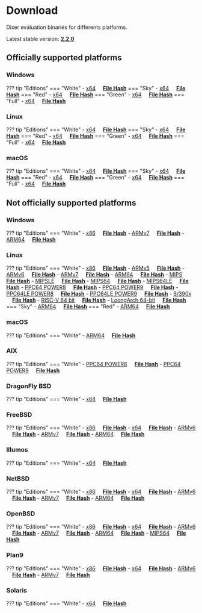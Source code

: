 # Download

Dixer evaluation binaries for differents platforms.

Latest stable version: [**2.2.0**](Changelog.md#220-_-unreleased)

## Officially supported platforms

### Windows

??? tip "Editions"
    === "White"
        - [x64](../dl/2.2.0/white/windows/dixer_amd64.exe) &nbsp;&nbsp;&nbsp; **<a href="../dl/?info=2.2.0/white/windows/dixer_amd64.exe" target="_blank">File Hash</a>**
    === "Sky"
        - [x64](../dl/2.2.0/sky/windows/dixer_amd64.exe) &nbsp;&nbsp;&nbsp; **<a href="../dl/?info=2.2.0/sky/windows/dixer_amd64.exe" target="_blank">File Hash</a>**
    === "Red"
        - [x64](../dl/2.2.0/red/windows/dixer_amd64.exe) &nbsp;&nbsp;&nbsp; **<a href="../dl/?info=2.2.0/red/windows/dixer_amd64.exe" target="_blank">File Hash</a>**
    === "Green"
        - [x64](../dl/2.2.0/green/windows/dixer_amd64.exe) &nbsp;&nbsp;&nbsp; **<a href="../dl/?info=2.2.0/green/windows/dixer_amd64.exe" target="_blank">File Hash</a>**
    === "Full"
        - [x64](../dl/2.2.0/full/windows/dixer_amd64.exe) &nbsp;&nbsp;&nbsp; **<a href="../dl/?info=2.2.0/full/windows/dixer_amd64.exe" target="_blank">File Hash</a>**

### Linux

??? tip "Editions"
    === "White"
        - [x64](../dl/2.2.0/white/linux/dixer_amd64) &nbsp;&nbsp;&nbsp; **<a href="../dl/?info=2.2.0/white/linux/dixer_amd64" target="_blank">File Hash</a>**
    === "Sky"
        - [x64](../dl/2.2.0/sky/linux/dixer_amd64) &nbsp;&nbsp;&nbsp; **<a href="../dl/?info=2.2.0/sky/linux/dixer_amd64" target="_blank">File Hash</a>**
    === "Red"
        - [x64](../dl/2.2.0/red/linux/dixer_amd64) &nbsp;&nbsp;&nbsp; **<a href="../dl/?info=2.2.0/red/linux/dixer_amd64" target="_blank">File Hash</a>**
    === "Green"
        - [x64](../dl/2.2.0/green/linux/dixer_amd64) &nbsp;&nbsp;&nbsp; **<a href="../dl/?info=2.2.0/green/linux/dixer_amd64" target="_blank">File Hash</a>**
    === "Full"
        - [x64](../dl/2.2.0/full/linux/dixer_amd64) &nbsp;&nbsp;&nbsp; **<a href="../dl/?info=2.2.0/full/linux/dixer_amd64" target="_blank">File Hash</a>**

### macOS

??? tip "Editions"
    === "White"
        - [x64](../dl/2.2.0/white/darwin/dixer_amd64) &nbsp;&nbsp;&nbsp; **<a href="../dl/?info=2.2.0/white/darwin/dixer_amd64" target="_blank">File Hash</a>**
    === "Sky"
        - [x64](../dl/2.2.0/sky/darwin/dixer_amd64) &nbsp;&nbsp;&nbsp; **<a href="../dl/?info=2.2.0/sky/darwin/dixer_amd64" target="_blank">File Hash</a>**
    === "Red"
        - [x64](../dl/2.2.0/red/darwin/dixer_amd64) &nbsp;&nbsp;&nbsp; **<a href="../dl/?info=2.2.0/red/darwin/dixer_amd64" target="_blank">File Hash</a>**
    === "Green"
        - [x64](../dl/2.2.0/green/darwin/dixer_amd64) &nbsp;&nbsp;&nbsp; **<a href="../dl/?info=2.2.0/green/darwin/dixer_amd64" target="_blank">File Hash</a>**
    === "Full"
        - [x64](../dl/2.2.0/full/darwin/dixer_amd64) &nbsp;&nbsp;&nbsp; **<a href="../dl/?info=2.2.0/full/darwin/dixer_amd64" target="_blank">File Hash</a>**

## Not officially supported platforms

### Windows

??? tip "Editions"
    === "White"
        - [x86](../dl/2.2.0/white/windows/dixer_386.exe) &nbsp;&nbsp;&nbsp; **<a href="../dl/?info=2.2.0/white/windows/dixer_386.exe" target="_blank">File Hash</a>**
        - [ARMv7](../dl/2.2.0/white/windows/dixer_armV7.exe) &nbsp;&nbsp;&nbsp; **<a href="../dl/?info=2.2.0/white/windows/dixer_armV7.exe" target="_blank">File Hash</a>**
        - [ARM64](../dl/2.2.0/white/windows/dixer_arm64.exe) &nbsp;&nbsp;&nbsp; **<a href="../dl/?info=2.2.0/white/windows/dixer_arm64.exe" target="_blank">File Hash</a>**

### Linux

??? tip "Editions"
    === "White"
        - [x86](../dl/2.2.0/white/linux/dixer_386) &nbsp;&nbsp;&nbsp; **<a href="../dl/?info=2.2.0/white/linux/dixer_386" target="_blank">File Hash</a>**
        - [ARMv5](../dl/2.2.0/white/linux/dixer_armV5) &nbsp;&nbsp;&nbsp; **<a href="../dl/?info=2.2.0/white/linux/dixer_armV5" target="_blank">File Hash</a>**
        - [ARMv6](../dl/2.2.0/white/linux/dixer_armV6) &nbsp;&nbsp;&nbsp; **<a href="../dl/?info=2.2.0/white/linux/dixer_armV6" target="_blank">File Hash</a>**
        - [ARMv7](../dl/2.2.0/white/linux/dixer_armV7) &nbsp;&nbsp;&nbsp; **<a href="../dl/?info=2.2.0/white/linux/dixer_armV7" target="_blank">File Hash</a>**
        - [ARM64](../dl/2.2.0/white/linux/dixer_arm64) &nbsp;&nbsp;&nbsp; **<a href="../dl/?info=2.2.0/white/linux/dixer_arm64" target="_blank">File Hash</a>**
        - [MIPS](../dl/2.2.0/white/linux/dixer_mips) &nbsp;&nbsp;&nbsp; **<a href="../dl/?info=2.2.0/white/linux/dixer_mips" target="_blank">File Hash</a>**
        - [MIPSLE](../dl/2.2.0/white/linux/dixer_mipsle) &nbsp;&nbsp;&nbsp; **<a href="../dl/?info=2.2.0/white/linux/dixer_mipsle" target="_blank">File Hash</a>**
        - [MIPS64](../dl/2.2.0/white/linux/dixer_mips64) &nbsp;&nbsp;&nbsp; **<a href="../dl/?info=2.2.0/white/linux/dixer_mips64" target="_blank">File Hash</a>**
        - [MIPS64LE](../dl/2.2.0/white/linux/dixer_mips64le) &nbsp;&nbsp;&nbsp; **<a href="../dl/?info=2.2.0/white/linux/dixer_mips64le" target="_blank">File Hash</a>**
        - [PPC64 POWER8](../dl/2.2.0/white/linux/dixer_ppc64_power8) &nbsp;&nbsp;&nbsp; **<a href="../dl/?info=2.2.0/white/linux/dixer_ppc64_power8" target="_blank">File Hash</a>**
        - [PPC64 POWER9](../dl/2.2.0/white/linux/dixer_ppc64_power9) &nbsp;&nbsp;&nbsp; **<a href="../dl/?info=2.2.0/white/linux/dixer_ppc64_power9" target="_blank">File Hash</a>**
        - [PPC64LE POWER8](../dl/2.2.0/white/linux/dixer_ppc64le_power8) &nbsp;&nbsp;&nbsp; **<a href="../dl/?info=2.2.0/white/linux/dixer_ppc64le_power8" target="_blank">File Hash</a>**
        - [PPC64LE POWER9](../dl/2.2.0/white/linux/dixer_ppc64le_power9) &nbsp;&nbsp;&nbsp; **<a href="../dl/?info=2.2.0/white/linux/dixer_ppc64le_power9" target="_blank">File Hash</a>**
        - [S/390x](../dl/2.2.0/white/linux/dixer_s390x) &nbsp;&nbsp;&nbsp; **<a href="../dl/?info=2.2.0/white/linux/dixer_s390x" target="_blank">File Hash</a>**
        - [RISC-V 64 bit](../dl/2.2.0/white/linux/dixer_riscv64) &nbsp;&nbsp;&nbsp; **<a href="../dl/?info=2.2.0/white/linux/dixer_riscv64" target="_blank">File Hash</a>**
        - [LoongArch 64-bit](../dl/2.2.0/white/linux/dixer_loong64) &nbsp;&nbsp;&nbsp; **<a href="../dl/?info=2.2.0/white/linux/dixer_loong64" target="_blank">File Hash</a>**
    === "Sky"
        - [ARM64](../dl/2.2.0/sky/linux/dixer_arm64) &nbsp;&nbsp;&nbsp; **<a href="../dl/?info=2.2.0/sky/linux/dixer_arm64" target="_blank">File Hash</a>**
    === "Red"
        - [ARM64](../dl/2.2.0/red/linux/dixer_arm64) &nbsp;&nbsp;&nbsp; **<a href="../dl/?info=2.2.0/red/linux/dixer_arm64" target="_blank">File Hash</a>**

### macOS

??? tip "Editions"
    === "White"
        - [ARM64](../dl/2.2.0/white/darwin/dixer_arm64) &nbsp;&nbsp;&nbsp; **<a href="../dl/?info=2.2.0/white/darwin/dixer_arm64" target="_blank">File Hash</a>**

### AIX

??? tip "Editions"
    === "White"
        - [PPC64 POWER8](../dl/2.2.0/white/aix/dixer_ppc64_power8) &nbsp;&nbsp;&nbsp; **<a href="../dl/?info=2.2.0/white/aix/dixer_ppc64_power8" target="_blank">File Hash</a>**
        - [PPC64 POWER9](../dl/2.2.0/white/aix/dixer_ppc64_power9) &nbsp;&nbsp;&nbsp; **<a href="../dl/?info=2.2.0/white/aix/dixer_ppc64_power9" target="_blank">File Hash</a>**

### DragonFly BSD

??? tip "Editions"
    === "White"
        - [x64](../dl/2.2.0/white/dragonfly/dixer_amd64) &nbsp;&nbsp;&nbsp; **<a href="../dl/?info=2.2.0/white/dragonfly/dixer_amd64" target="_blank">File Hash</a>**

### FreeBSD

??? tip "Editions"
    === "White"
        - [x86](../dl/2.2.0/white/freebsd/dixer_386) &nbsp;&nbsp;&nbsp; **<a href="../dl/?info=2.2.0/white/freebsd/dixer_386" target="_blank">File Hash</a>**
        - [x64](../dl/2.2.0/white/freebsd/dixer_amd64) &nbsp;&nbsp;&nbsp; **<a href="../dl/?info=2.2.0/white/freebsd/dixer_amd64" target="_blank">File Hash</a>**
        - [ARMv6](../dl/2.2.0/white/freebsd/dixer_armV6) &nbsp;&nbsp;&nbsp; **<a href="../dl/?info=2.2.0/white/freebsd/dixer_armV6" target="_blank">File Hash</a>**
        - [ARMv7](../dl/2.2.0/white/freebsd/dixer_armV7) &nbsp;&nbsp;&nbsp; **<a href="../dl/?info=2.2.0/white/freebsd/dixer_armV7" target="_blank">File Hash</a>**
        - [ARM64](../dl/2.2.0/white/freebsd/dixer_arm64) &nbsp;&nbsp;&nbsp; **<a href="../dl/?info=2.2.0/white/freebsd/dixer_arm64" target="_blank">File Hash</a>**

### Illumos

??? tip "Editions"
    === "White"
        - [x64](../dl/2.2.0/white/illumos/dixer_amd64) &nbsp;&nbsp;&nbsp; **<a href="../dl/?info=2.2.0/white/illumos/dixer_amd64" target="_blank">File Hash</a>**

### NetBSD

??? tip "Editions"
    === "White"
        - [x86](../dl/2.2.0/white/netbsd/dixer_386) &nbsp;&nbsp;&nbsp; **<a href="../dl/?info=2.2.0/white/netbsd/dixer_386" target="_blank">File Hash</a>**
        - [x64](../dl/2.2.0/white/netbsd/dixer_amd64) &nbsp;&nbsp;&nbsp; **<a href="../dl/?info=2.2.0/white/netbsd/dixer_amd64" target="_blank">File Hash</a>**
        - [ARMv6](../dl/2.2.0/white/netbsd/dixer_armV6) &nbsp;&nbsp;&nbsp; **<a href="../dl/?info=2.2.0/white/netbsd/dixer_armV6" target="_blank">File Hash</a>**
        - [ARMv7](../dl/2.2.0/white/netbsd/dixer_armV7) &nbsp;&nbsp;&nbsp; **<a href="../dl/?info=2.2.0/white/netbsd/dixer_armV7" target="_blank">File Hash</a>**
        - [ARM64](../dl/2.2.0/white/netbsd/dixer_arm64) &nbsp;&nbsp;&nbsp; **<a href="../dl/?info=2.2.0/white/netbsd/dixer_arm64" target="_blank">File Hash</a>**

### OpenBSD

??? tip "Editions"
    === "White"
        - [x86](../dl/2.2.0/white/openbsd/dixer_386) &nbsp;&nbsp;&nbsp; **<a href="../dl/?info=2.2.0/white/openbsd/dixer_386" target="_blank">File Hash</a>**
        - [x64](../dl/2.2.0/white/openbsd/dixer_amd64) &nbsp;&nbsp;&nbsp; **<a href="../dl/?info=2.2.0/white/openbsd/dixer_amd64" target="_blank">File Hash</a>**
        - [ARMv6](../dl/2.2.0/white/openbsd/dixer_armV6) &nbsp;&nbsp;&nbsp; **<a href="../dl/?info=2.2.0/white/openbsd/dixer_armV6" target="_blank">File Hash</a>**
        - [ARMv7](../dl/2.2.0/white/openbsd/dixer_armV7) &nbsp;&nbsp;&nbsp; **<a href="../dl/?info=2.2.0/white/openbsd/dixer_armV7" target="_blank">File Hash</a>**
        - [ARM64](../dl/2.2.0/white/openbsd/dixer_arm64) &nbsp;&nbsp;&nbsp; **<a href="../dl/?info=2.2.0/white/openbsd/dixer_arm64" target="_blank">File Hash</a>**
        - [MIPS64](../dl/2.2.0/white/openbsd/dixer_mips64) &nbsp;&nbsp;&nbsp; **<a href="../dl/?info=2.2.0/white/openbsd/dixer_mips64" target="_blank">File Hash</a>**

### Plan9

??? tip "Editions"
    === "White"
        - [x86](../dl/2.2.0/white/plan9/dixer_386) &nbsp;&nbsp;&nbsp; **<a href="../dl/?info=2.2.0/white/plan9/dixer_386" target="_blank">File Hash</a>**
        - [x64](../dl/2.2.0/white/plan9/dixer_amd64) &nbsp;&nbsp;&nbsp; **<a href="../dl/?info=2.2.0/white/plan9/dixer_amd64" target="_blank">File Hash</a>**
        - [ARMv6](../dl/2.2.0/white/plan9/dixer_armV6) &nbsp;&nbsp;&nbsp; **<a href="../dl/?info=2.2.0/white/plan9/dixer_armV6" target="_blank">File Hash</a>**
        - [ARMv7](../dl/2.2.0/white/plan9/dixer_armV7) &nbsp;&nbsp;&nbsp; **<a href="../dl/?info=2.2.0/white/plan9/dixer_armV7" target="_blank">File Hash</a>**

### Solaris

??? tip "Editions"
    === "White"
        - [x64](../dl/2.2.0/white/solaris/dixer_amd64) &nbsp;&nbsp;&nbsp; **<a href="../dl/?info=2.2.0/white/solaris/dixer_amd64" target="_blank">File Hash</a>**
